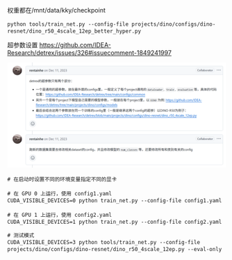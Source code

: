 权重都在/mnt/data/kky/checkpoint

```shell
python tools/train_net.py --config-file projects/dino/configs/dino-resnet/dino_r50_4scale_12ep_better_hyper.py
```

超参数设置 https://github.com/IDEA-Research/detrex/issues/326#issuecomment-1849241997

![alt text](image.png)

```shell
# 在启动时设置不同的环境变量指定不同的显卡

# 在 GPU 0 上运行，使用 config1.yaml
CUDA_VISIBLE_DEVICES=0 python train_net.py --config-file config1.yaml

# 在 GPU 1 上运行，使用 config2.yaml
CUDA_VISIBLE_DEVICES=1 python train_net.py --config-file config2.yaml
```
```shell
# 测试模式
CUDA_VISIBLE_DEVICES=3 python tools/train_net.py --config-file projects/dino/configs/dino-resnet/dino_r50_4scale_12ep.py --eval-only
```
